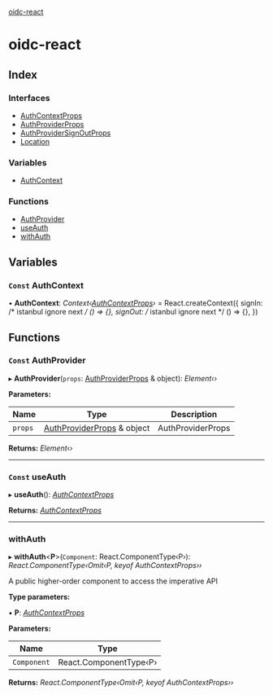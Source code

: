 [oidc-react](README.md)

# oidc-react

## Index

### Interfaces

* [AuthContextProps](interfaces/authcontextprops.md)
* [AuthProviderProps](interfaces/authproviderprops.md)
* [AuthProviderSignOutProps](interfaces/authprovidersignoutprops.md)
* [Location](interfaces/location.md)

### Variables

* [AuthContext](README.md#const-authcontext)

### Functions

* [AuthProvider](README.md#const-authprovider)
* [useAuth](README.md#const-useauth)
* [withAuth](README.md#withauth)

## Variables

### `Const` AuthContext

• **AuthContext**: *Context‹[AuthContextProps](interfaces/authcontextprops.md)›* = React.createContext<AuthContextProps>({
  signIn: /* istanbul ignore next */ () => {},
  signOut: /* istanbul ignore next */ () => {},
})

## Functions

### `Const` AuthProvider

▸ **AuthProvider**(`props`: [AuthProviderProps](interfaces/authproviderprops.md) & object): *Element‹›*

**Parameters:**

Name | Type | Description |
------ | ------ | ------ |
`props` | [AuthProviderProps](interfaces/authproviderprops.md) & object | AuthProviderProps  |

**Returns:** *Element‹›*

___

### `Const` useAuth

▸ **useAuth**(): *[AuthContextProps](interfaces/authcontextprops.md)*

**Returns:** *[AuthContextProps](interfaces/authcontextprops.md)*

___

###  withAuth

▸ **withAuth**<**P**>(`Component`: React.ComponentType‹P›): *React.ComponentType‹Omit‹P, keyof AuthContextProps››*

A public higher-order component to access the imperative API

**Type parameters:**

▪ **P**: *[AuthContextProps](interfaces/authcontextprops.md)*

**Parameters:**

Name | Type |
------ | ------ |
`Component` | React.ComponentType‹P› |

**Returns:** *React.ComponentType‹Omit‹P, keyof AuthContextProps››*
